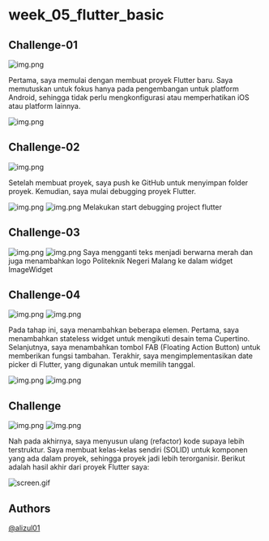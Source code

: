 # week_05_flutter_basic

## Challenge-01

![img.png](docs/challenge-01.png)

Pertama, saya memulai dengan membuat proyek Flutter baru. Saya memutuskan untuk fokus hanya pada
pengembangan untuk platform Android, sehingga tidak perlu mengkonfigurasi atau memperhatikan iOS
atau platform lainnya.

![img.png](docs/challenge-01-newproj.png)

## Challenge-02

![img.png](docs/challenge-02-commit-flutter.png)

Setelah membuat proyek, saya push ke GitHub untuk menyimpan folder proyek. Kemudian, saya mulai
debugging proyek Flutter.

![img.png](docs/challenge-02-github.png)
![img.png](docs/challenge-02-flutter.png)
Melakukan start debugging project flutter

## Challenge-03

![img.png](docs/challenge-03-nama.png)
![img.png](docs/challenge-03-image.png)
Saya mengganti teks menjadi berwarna merah dan juga menambahkan logo Politeknik Negeri Malang ke
dalam widget ImageWidget

## Challenge-04

![img.png](docs/challenge-04-cupertino.png)
![img.png](docs/challenge-04-fab.png)

Pada tahap ini, saya menambahkan beberapa elemen. Pertama, saya menambahkan stateless widget untuk
mengikuti desain tema Cupertino. Selanjutnya, saya menambahkan tombol FAB (Floating Action Button)
untuk memberikan fungsi tambahan. Terakhir, saya mengimplementasikan date picker di Flutter, yang
digunakan untuk memilih tanggal.

![img.png](docs/challenge-04-pilih-tanggal.png)
![img.png](docs/challenge-04-tanggal.png)

## Challenge

![img.png](docs/challenge-05-01.png)
![img.png](docs/challenge-05-02.png)

Nah pada akhirnya, saya menyusun ulang (refactor) kode supaya lebih terstruktur. Saya membuat
kelas-kelas sendiri (SOLID) untuk komponen yang ada dalam proyek, sehingga proyek jadi
lebih terorganisir. Berikut adalah hasil akhir dari proyek Flutter saya:

![screen.gif](docs/screen.gif)

## Authors

[@alizul01](https://www.github.com/alizul01)